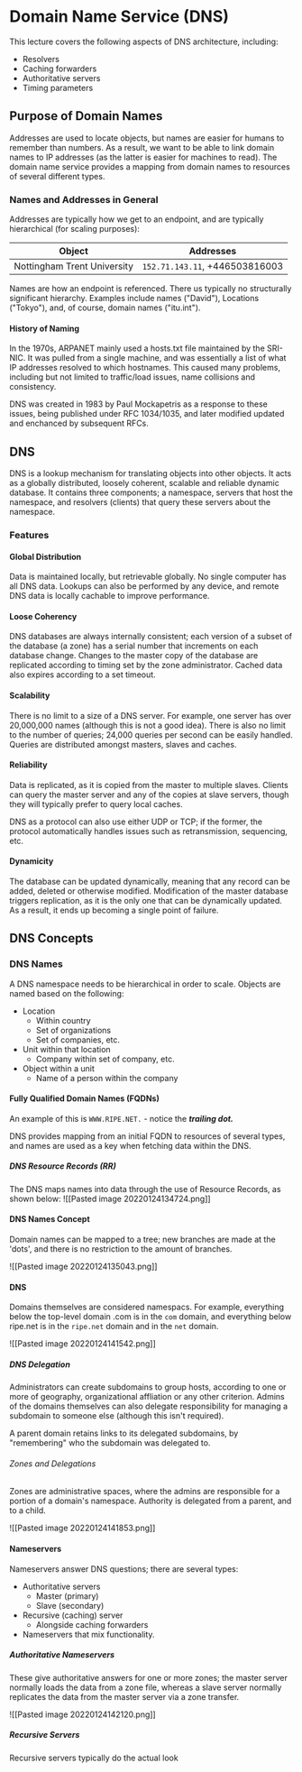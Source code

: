 # Domain Name Service (DNS)

This lecture covers the following aspects of DNS architecture, including:
- Resolvers
- Caching forwarders
- Authoritative servers
- Timing parameters

## Purpose of Domain Names

Addresses are used to locate objects, but names are easier for humans to remember than numbers. As a result, we want to be able to link domain names to IP addresses (as the latter is easier for machines to read). The domain name service provides a mapping from domain names to resources of several different types.

### Names and Addresses in General

Addresses are typically how we get to an endpoint, and are typically hierarchical (for scaling purposes):

| Object | Addresses|
| --- | --- |
| Nottingham Trent University | `152.71.143.11`, +446503816003 |

Names are how an endpoint is referenced. There us typically no structurally significant hierarchy. Examples include names ("David"), Locations ("Tokyo"), and, of course, domain names ("itu.int").

#### History of Naming

In the 1970s, ARPANET mainly used a hosts.txt file maintained by the SRI-NIC. It was pulled from a single machine, and was essentially a list of what IP addresses resolved to which hostnames. This caused many problems, including but not limited to traffic/load issues, name collisions and consistency.

DNS was created in 1983 by Paul Mockapetris as a response to these issues, being published under RFC 1034/1035, and later modified updated and enchanced by subsequent RFCs.

## DNS

DNS is a lookup mechanism for translating objects into other objects. It acts as a globally distributed, loosely coherent, scalable and reliable dynamic database. It contains three components; a namespace, servers that host the namespace, and resolvers (clients) that query these servers about the namespace.

### Features

#### Global Distribution

Data is maintained locally, but retrievable globally. No single computer has all DNS data. Lookups can also be performed by any device, and remote DNS data is locally cachable to improve performance.

#### Loose Coherency

DNS databases are always internally consistent; each version of a subset of the database (a zone) has a serial number that increments on each database change. Changes to the master copy of the database are replicated according to timing set by the zone administrator. Cached data also expires according to a set timeout.

#### Scalability

There is no limit to a size of a DNS server. For example, one server has over 20,000,000 names (although this is not a good idea). There is also no limit to the number of queries; 24,000 queries per second can be easily handled. Queries are distributed amongst masters, slaves and caches.

#### Reliability

Data is replicated, as it is copied from the master to multiple slaves. Clients can query the master server and any of the copies at slave servers, though they will typically prefer to query local caches.

DNS as a protocol can also use either UDP or TCP; if the former, the protocol automatically handles issues such as retransmission, sequencing, etc.

#### Dynamicity

The database can be updated dynamically, meaning that any record can be added, deleted or otherwise modified. Modification of the master database triggers replication, as it is the only one that can be dynamically updated. As a result, it ends up becoming a single point of failure.

## DNS Concepts

### DNS Names

A DNS namespace needs to be hierarchical in order to scale. Objects are named based on the following:
- Location
	- Within country
	- Set of organizations
	- Set of companies, etc.
- Unit within that location
	- Company within set of company, etc.
- Object within a unit
	- Name of a person within the company

#### Fully Qualified Domain Names (FQDNs)

An example of this is `WWW.RIPE.NET.` - notice the ***trailing dot.*** 

DNS provides mapping from an initial FQDN to resources of several types, and names are used as a key when fetching data within the DNS.

##### DNS Resource Records (RR)

The DNS maps names into data through the use of Resource Records, as shown below:
![[Pasted image 20220124134724.png]]

#### DNS Names Concept

Domain names can be mapped to a tree; new branches are made at the 'dots', and there is no restriction to the amount of branches.

![[Pasted image 20220124135043.png]]

#### DNS

Domains themselves are considered namespacs. For example, everything below the top-level domain .com is in the `com` domain, and everything below ripe.net is in the `ripe.net` domain and in the `net` domain.

![[Pasted image 20220124141542.png]]

##### DNS Delegation

Administrators can create subdomains to group hosts, according to one or more of geography, organizational affliation or any other criterion. Admins of the domains themselves can also delegate responsibility for managing a subdomain to someone else (although this isn't required).

A parent domain retains links to its delegated subdomains, by "remembering" who the subdomain was delegated to.

###### Zones and Delegations

Zones are administrative spaces, where the admins are responsible for a portion of a domain's namespace. Authority is delegated from a parent, and to a child.

![[Pasted image 20220124141853.png]]

#### Nameservers

Nameservers answer DNS questions; there are several types:
- Authoritative servers
	- Master (primary)
	- Slave (secondary)
- Recursive (caching) server
	- Alongside caching forwarders
- Nameservers that mix functionality.

##### Authoritative Nameservers

These give authoritative answers for one or more zones; the master server normally loads the data from a zone file, whereas a slave server normally replicates the data from the master server via a zone transfer.

![[Pasted image 20220124142120.png]]

##### Recursive Servers

Recursive servers typically do the actual look

